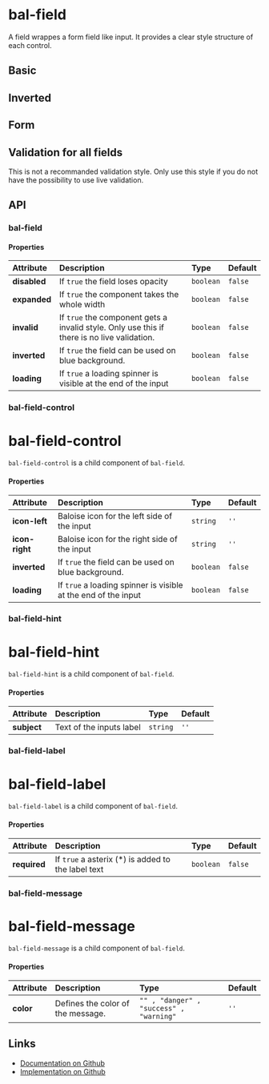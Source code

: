 # bal-field

<!-- START: human documentation top -->

A field wrappes a form field like input. It provides a clear style structure of each control.

<!-- END: human documentation top -->

## Basic

<ClientOnly>  <docs-demo-bal-field-42></docs-demo-bal-field-42></ClientOnly>


## Inverted

<ClientOnly>  <docs-demo-bal-field-43></docs-demo-bal-field-43></ClientOnly>


## Form

<ClientOnly>  <docs-demo-bal-field-44></docs-demo-bal-field-44></ClientOnly>


## Validation for all fields

This is not a recommanded validation style. Only use this style if you do not have the possibility to use live validation.

<ClientOnly>  <docs-demo-bal-field-45></docs-demo-bal-field-45></ClientOnly>



## API

### bal-field

#### Properties

| Attribute    | Description                                                                                 | Type      | Default |
| :----------- | :------------------------------------------------------------------------------------------ | :-------- | :------ |
| **disabled** | If `true` the field loses opacity                                                           | `boolean` | `false` |
| **expanded** | If `true` the component takes the whole width                                               | `boolean` | `false` |
| **invalid**  | If `true` the component gets a invalid style. Only use this if there is no live validation. | `boolean` | `false` |
| **inverted** | If `true` the field can be used on blue background.                                         | `boolean` | `false` |
| **loading**  | If `true` a loading spinner is visible at the end of the input                              | `boolean` | `false` |

### bal-field-control


# bal-field-control

`bal-field-control` is a child component of `bal-field`.


#### Properties

| Attribute      | Description                                                    | Type      | Default |
| :------------- | :------------------------------------------------------------- | :-------- | :------ |
| **icon-left**  | Baloise icon for the left side of the input                    | `string`  | `''`    |
| **icon-right** | Baloise icon for the right side of the input                   | `string`  | `''`    |
| **inverted**   | If `true` the field can be used on blue background.            | `boolean` | `false` |
| **loading**    | If `true` a loading spinner is visible at the end of the input | `boolean` | `false` |

### bal-field-hint


# bal-field-hint

`bal-field-hint` is a child component of `bal-field`.

#### Properties

| Attribute   | Description              | Type     | Default |
| :---------- | :----------------------- | :------- | :------ |
| **subject** | Text of the inputs label | `string` | `''`    |

### bal-field-label


# bal-field-label

`bal-field-label` is a child component of `bal-field`.


#### Properties

| Attribute    | Description                                        | Type      | Default |
| :----------- | :------------------------------------------------- | :-------- | :------ |
| **required** | If `true` a asterix (*) is added to the label text | `boolean` | `false` |

### bal-field-message


# bal-field-message

`bal-field-message` is a child component of `bal-field`.


#### Properties

| Attribute | Description                       | Type                                    | Default |
| :-------- | :-------------------------------- | :-------------------------------------- | :------ |
| **color** | Defines the color of the message. | `"" , "danger" , "success" , "warning"` | `''`    |



<!-- START: human documentation bottom -->

<!-- END: human documentation bottom -->


## Links

* [Documentation on Github](https://github.com/baloise/ui-library/blob/master/docs/src/components/components/bal-field.md)
* [Implementation on Github](https://github.com/baloise/ui-library/blob/master/packages/components/src/components/bal-field)
